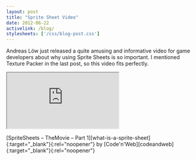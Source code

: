 ```yaml
---
layout: post
title: "Sprite Sheet Video"
date: 2012-06-22
activelink: /blog/
stylesheets: ['/css/blog-post.css']
---
```

Andreas Löw just released a quite amusing and informative video for game developers about why using Sprite Sheets is so important. I mentioned Texture Packer in the last post, so this video fits perfectly.

<div class="text-center">
  <div class="embed-responsive embed-responsive-16by9 mx-auto mb-2" style="max-width: 720px;">
    <iframe class="embed-responsive-item" src="https://player.vimeo.com/video/44440528"></iframe>
  </div>
  <p class="figure-caption" markdown="1">[SpriteSheets – TheMovie – Part 1][what-is-a-sprite-sheet]{:target="_blank"}{:rel="noopener"} by [Code'n'Web][codeandweb]{:target="_blank"}{:rel="noopener"}</p>
</div>

[what-is-a-sprite-sheet]: https://www.codeandweb.com/what-is-a-sprite-sheet "SpriteSheets – TheMovie – Part 1"
[codeandweb]: https://www.codeandweb.com/ "Code'n'Web"
